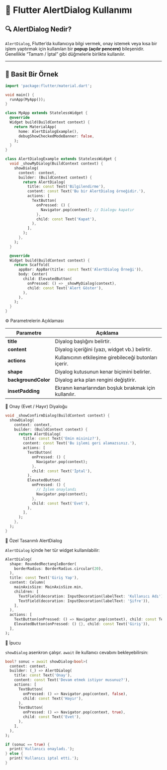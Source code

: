 # 📱 Flutter AlertDialog Kullanımı

## 🔍 AlertDialog Nedir?
`AlertDialog`, Flutter’da kullanıcıya bilgi vermek, onay istemek veya kısa bir işlem yaptırmak için kullanılan bir **popup (açılır pencere)** bileşenidir.  
Genellikle “Tamam / İptal” gibi düğmelerle birlikte kullanılır.

---

## 🧩 Basit Bir Örnek

```dart
import 'package:flutter/material.dart';

void main() {
  runApp(MyApp());
}

class MyApp extends StatelessWidget {
  @override
  Widget build(BuildContext context) {
    return MaterialApp(
      home: AlertDialogExample(),
      debugShowCheckedModeBanner: false,
    );
  }
}

class AlertDialogExample extends StatelessWidget {
  void _showMyDialog(BuildContext context) {
    showDialog(
      context: context,
      builder: (BuildContext context) {
        return AlertDialog(
          title: const Text('Bilgilendirme'),
          content: const Text('Bu bir AlertDialog örneğidir.'),
          actions: [
            TextButton(
              onPressed: () {
                Navigator.pop(context); // Dialogu kapatır
              },
              child: const Text('Kapat'),
            ),
          ],
        );
      },
    );
  }

  @override
  Widget build(BuildContext context) {
    return Scaffold(
      appBar: AppBar(title: const Text('AlertDialog Örneği')),
      body: Center(
        child: ElevatedButton(
          onPressed: () => _showMyDialog(context),
          child: const Text('Alert Göster'),
        ),
      ),
    );
  }
}

```

⚙️ Parametrelerin Açıklaması

| Parametre           | Açıklama                                               |
| ------------------- | ------------------------------------------------------ |
| **title**           | Diyalog başlığını belirtir.                            |
| **content**         | Diyalog içeriğini (yazı, widget vb.) belirtir.         |
| **actions**         | Kullanıcının etkileşime girebileceği butonları içerir. |
| **shape**           | Diyalog kutusunun kenar biçimini belirler.             |
| **backgroundColor** | Diyalog arka plan rengini değiştirir.                  |
| **insetPadding**    | Ekranın kenarlarından boşluk bırakmak için kullanılır. |


💬 Onay (Evet / Hayır) Diyaloğu
```dart
void _showConfirmDialog(BuildContext context) {
  showDialog(
    context: context,
    builder: (BuildContext context) {
      return AlertDialog(
        title: const Text('Emin misiniz?'),
        content: const Text('Bu işlemi geri alamazsınız.'),
        actions: [
          TextButton(
            onPressed: () {
              Navigator.pop(context);
            },
            child: const Text('İptal'),
          ),
          ElevatedButton(
            onPressed: () {
              // İşlem onaylandı
              Navigator.pop(context);
            },
            child: const Text('Evet'),
          ),
        ],
      );
    },
  );
}
```
🧱 Özel Tasarımlı AlertDialog

`AlertDialog` içinde her tür widget kullanılabilir:

```dart
AlertDialog(
  shape: RoundedRectangleBorder(
    borderRadius: BorderRadius.circular(20),
  ),
  title: const Text('Giriş Yap'),
  content: Column(
    mainAxisSize: MainAxisSize.min,
    children: [
      TextField(decoration: InputDecoration(labelText: 'Kullanıcı Adı')),
      TextField(decoration: InputDecoration(labelText: 'Şifre')),
    ],
  ),
  actions: [
    TextButton(onPressed: () => Navigator.pop(context), child: const Text('İptal')),
    ElevatedButton(onPressed: () {}, child: const Text('Giriş')),
  ],
);
```

🧠 İpucu

`showDialog` asenkron çalışır. `await` ile kullanıcı cevabını bekleyebilirsin:

```dart
bool? sonuc = await showDialog<bool>(
  context: context,
  builder: (_) => AlertDialog(
    title: const Text('Onay'),
    content: const Text('Devam etmek istiyor musunuz?'),
    actions: [
      TextButton(
        onPressed: () => Navigator.pop(context, false),
        child: const Text('Hayır'),
      ),
      TextButton(
        onPressed: () => Navigator.pop(context, true),
        child: const Text('Evet'),
      ),
    ],
  ),
);

if (sonuc == true) {
  print('Kullanıcı onayladı.');
} else {
  print('Kullanıcı iptal etti.');
}
```





























